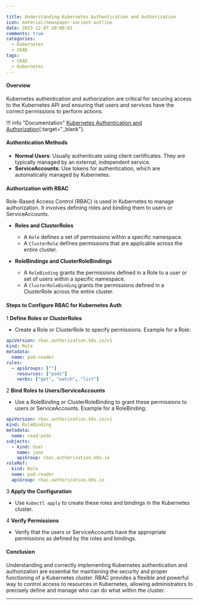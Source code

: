 ```yaml
---

title: Understanding Kubernetes Authentication and Authorization
icon: material/newspaper-variant-outline
date: 2023-12-07 10:00:01
comments: true
categories:
  - Kubernetes
  - CKAD
tags:
  - CKAD
  - Kubernetes
---
```


#### Overview

Kubernetes authentication and authorization are critical for securing access to the Kubernetes API and ensuring that users and services have the correct permissions to perform actions.

!!! info "Documentation"
    [Kubernetes Authentication and Authorization](https://kubernetes.io/docs/reference/access-authn-authz/){:target="_blank"}.

#### Authentication Methods

- **Normal Users**: Usually authenticate using client certificates. They are typically managed by an external, independent service.
- **ServiceAccounts**: Use tokens for authentication, which are automatically managed by Kubernetes.

#### Authorization with RBAC

Role-Based Access Control (RBAC) is used in Kubernetes to manage authorization. It involves defining roles and binding them to users or ServiceAccounts.

- **Roles and ClusterRoles**
  - A `Role` defines a set of permissions within a specific namespace.
  - A `ClusterRole` defines permissions that are applicable across the entire cluster.

- **RoleBindings and ClusterRoleBindings**
  - A `RoleBinding` grants the permissions defined in a Role to a user or set of users within a specific namespace.
  - A `ClusterRoleBinding` grants the permissions defined in a ClusterRole across the entire cluster.

#### Steps to Configure RBAC for Kubernetes Auth

1 **Define Roles or ClusterRoles**

- Create a Role or ClusterRole to specify permissions. Example for a Role:

```yaml
apiVersion: rbac.authorization.k8s.io/v1
kind: Role
metadata:
  name: pod-reader
rules:
  - apiGroups: [""]
    resources: ["pods"]
    verbs: ["get", "watch", "list"]
```

2 **Bind Roles to Users/ServiceAccounts**

- Use a RoleBinding or ClusterRoleBinding to grant these permissions to users or ServiceAccounts. Example for a RoleBinding:

```yaml
apiVersion: rbac.authorization.k8s.io/v1
kind: RoleBinding
metadata:
  name: read-pods
subjects:
  - kind: User
    name: jane
    apiGroup: rbac.authorization.k8s.io
roleRef:
  kind: Role
  name: pod-reader
  apiGroup: rbac.authorization.k8s.io
```

3 **Apply the Configuration**

- Use `kubectl apply` to create these roles and bindings in the Kubernetes cluster.

4 **Verify Permissions**

- Verify that the users or ServiceAccounts have the appropriate permissions as defined by the roles and bindings.

#### Conclusion

Understanding and correctly implementing Kubernetes authentication and authorization are essential for maintaining the security and proper functioning of a Kubernetes cluster. RBAC provides a flexible and powerful way to control access to resources in Kubernetes, allowing administrators to precisely define and manage who can do what within the cluster.

---

